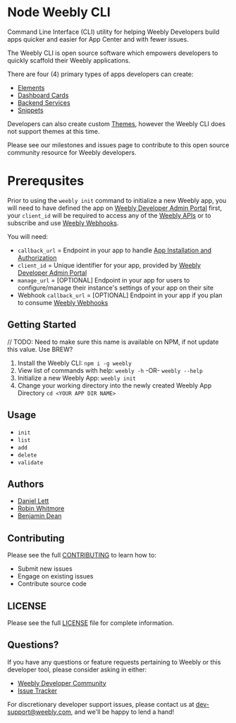 # Node Weebly CLI

Command Line Interface (CLI) utility for helping Weebly Developers build apps quicker and easier for App Center and with fewer issues.

The Weebly CLI is open source software which empowers developers to quickly scaffold their Weebly applications.

There are four (4) primary types of apps developers can create:
* [Elements](https://dev.weebly.com/what-are-elements.html)
* [Dashboard Cards](https://dev.weebly.com/what-are-dashboard-cards.html)
* [Backend Services](https://dev.weebly.com/create-a-backend-service.html#backend-service-apps)
* [Snippets](https://dev.weebly.com/create-a-backend-service.html#snippets)

Developers can also create custom [Themes](https://dev.weebly.com/get-started-with-themes.html), however the Weebly CLI does not support themes at this time.

Please see our milestones and issues page to contribute to this open source community resource for Weebly developers.

# Prerequsites

Prior to using the `weebly init` command to initialize a new Weebly app, you will need to have defined the app on [Weebly Developer Admin Portal](https://dev.weebly.com) first, your `client_id` will be required to access any of the [Weebly APIs](https://dev.weebly.com/about-rest-apis.html) or to subscribe and use [Weebly Webhooks](https://dev.weebly.com/use-webhooks.html).

You will need:
* `callback_url` = Endpoint in your app to handle [App Installation and Authorization](https://dev.weebly.com/app-authorization-and-install-flow.html)
* `client_id` = Unique identifier for your app, provided by [Weebly Developer Admin Portal](https://dev.weebly.com)
* `manage_url` = [OPTIONAL] Endpoint in your app for users to configure/manage their instance's settings of your app on their site 
* Webhook `callback_url` = [OPTIONAL] Endpoint in your app if you plan to consume [Weebly Webhooks](https://dev.weebly.com/use-webhooks.html)

## Getting Started

// TODO: Need to make sure this name is available on NPM, if not update this value. Use BREW?

1. Install the Weebly CLI: `npm i -g weebly`
2. View list of commands with help: `weebly -h` -OR- `weebly --help`
3. Initialize a new Weebly App: `weebly init`
4. Change your working directory into the newly created Weebly App Directory `cd <YOUR APP DIR NAME>`

## Usage 

* `init`
* `list`
* `add`
* `delete`
* `validate`

## Authors
* [Daniel Lett](https://github.com/dlett)
* [Robin Whitmore](https://github.com/robinwhitmore)
* [Benjamin Dean](https://github.com/bdeanindy)

## Contributing

Please see the full [CONTRIBUTING](CONTRIBUTING.md) to learn how to:

* Submit new issues
* Engage on existing issues
* Contribute source code

## LICENSE
Please see the full [LICENSE](LICENSE) file for complete information.

## Questions?
If you have any questions or feature requests pertaining to Weebly or this developer tool, please consider asking in either:

* [Weebly Developer Community](https://community.weebly.com/t5/Developers/ct-p/Developers)
* [Issue Tracker](https://github.com/Weebly/node-weebly/issues)

For discretionary developer support issues, please contact us at <dev-support@weebly.com>, and we'll be happy to lend a hand!
